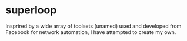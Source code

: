 # superloop
Insprired by a wide array of toolsets (unamed) used and developed from Facebook for network automation, I have attempted to create my own.
